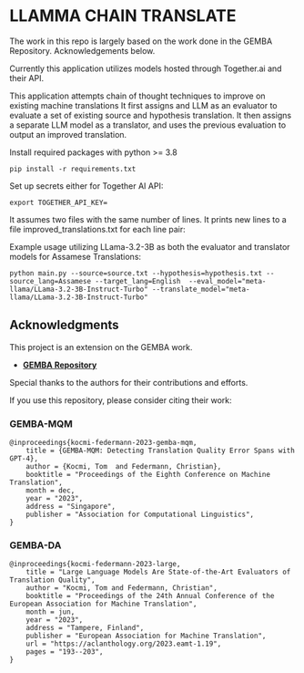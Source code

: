 # LLAMMA CHAIN TRANSLATE

The work in this repo is largely based on the work done in the GEMBA Repository. Acknowledgements below.

Currently this application utilizes models hosted through Together.ai and their API.

This application attempts chain of thought techniques to improve on existing machine translations It first assigns and LLM as an evaluator to evaluate a set of existing source and hypothesis translation. It then assigns a separate LLM model as a translator, and uses the previous evaluation to output an improved translation.

Install required packages with python >= 3.8 

```
pip install -r requirements.txt
```

Set up secrets either for Together AI API: 

```
export TOGETHER_API_KEY=
```


It assumes two files with the same number of lines. It prints new lines to a file improved_translations.txt for each line pair:

Example usage utilizing LLama-3.2-3B as both the evaluator and translator models for Assamese Translations:
```
python main.py --source=source.txt --hypothesis=hypothesis.txt --source_lang=Assamese --target_lang=English  --eval_model="meta-llama/LLama-3.2-3B-Instruct-Turbo" --translate_model="meta-llama/LLama-3.2-3B-Instruct-Turbo"
```

## Acknowledgments

This project is an extension on the GEMBA work.

- **[GEMBA Repository](https://github.com/MicrosoftTranslator/GEMBA/)** 

Special thanks to the authors for their contributions and efforts.

If you use this repository, please consider citing their work:

### GEMBA-MQM 

    @inproceedings{kocmi-federmann-2023-gemba-mqm,
        title = {GEMBA-MQM: Detecting Translation Quality Error Spans with GPT-4},
        author = {Kocmi, Tom  and Federmann, Christian},
        booktitle = "Proceedings of the Eighth Conference on Machine Translation",
        month = dec,
        year = "2023",
        address = "Singapore",
        publisher = "Association for Computational Linguistics",
    }

### GEMBA-DA

    @inproceedings{kocmi-federmann-2023-large,
        title = "Large Language Models Are State-of-the-Art Evaluators of Translation Quality",
        author = "Kocmi, Tom and Federmann, Christian",
        booktitle = "Proceedings of the 24th Annual Conference of the European Association for Machine Translation",
        month = jun,
        year = "2023",
        address = "Tampere, Finland",
        publisher = "European Association for Machine Translation",
        url = "https://aclanthology.org/2023.eamt-1.19",
        pages = "193--203",
    }
